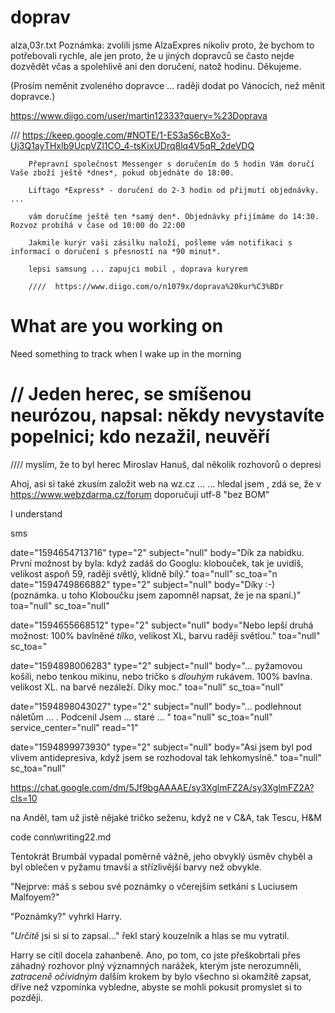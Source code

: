 

# doprav


alza,03r.txt
Poznámka: zvolili jsme AlzaExpres nikoliv proto, že bychom to potřebovali rychle, ale jen proto, že u jiných dopravců se často nejde dozvědět včas a spolehlivě ani den doručení, natož hodinu. Děkujeme.

(Prosím neměnit zvoleného dopravce ... raději dodat po Vánocích, než měnit dopravce.)




https://www.diigo.com/user/martin12333?query=%23Doprava

/// https://keep.google.com/#NOTE/1-ES3aS6cBXo3-Uj3Q1ayTHxlb9UcpVZl1CO_4-tsKixUDrq8lq4V5qR_2deVDQ

		Přepravní společnost Messenger s doručením do 5 hodin Vám doručí Vaše zboží ještě *dnes*, pokud objednáte do 18:00.

		Liftago *Express* - doručení do 2-3 hodin od přijmutí objednávky. ...

		vám doručíme ještě ten *samý den*. Objednávky přijímáme do 14:30. Rozvoz probíhá v čase od 10:00 do 22:00

		Jakmile kurýr vaši zásilku naloží, pošleme vám notifikaci s informací o doručení s přesností na *90 minut*.

		lepsi samsung ... zapujci mobil , doprava kuryrem

		////  https://www.diigo.com/o/n1079x/doprava%20kur%C3%BDr









# What are you working on



Need something to track when I wake up in the morning




# // Jeden herec, se smíšenou neurózou, napsal: někdy nevystavíte popelnici; kdo nezažil, neuvěří

//// myslím, že to byl herec  Miroslav Hanuš, dal několik rozhovorů o depresi



Ahoj,
asi si také zkusím založit web na wz.cz ...  ... hledal jsem , zdá se, že v https://www.webzdarma.cz/forum doporučují utf-8 "bez BOM"




I understand 






sms

date="1594654713716" type="2" subject="null" body="Dík za nabídku. První  možnost by byla: když zadáš do Googlu: klobouček, tak je uvidíš, velikost aspoň 59, raději světlý, klidně bílý." toa="null" sc_toa="n
date="1594749866882" type="2" subject="null" body="Díky :-) (poznámka. u toho Kloboučku jsem zapomněl napsat, že je na spaní.)" toa="null" sc_toa="null"

date="1594655668512" type="2" subject="null" body="Nebo lepší druhá možnost: 100% bavlněné *tílko*, velikost XL, barvu raději světlou." toa="null" sc_toa="

date="1594898006283" type="2" subject="null" body="... pyžamovou košili, nebo tenkou mikinu, nebo tričko s *dlouhým* rukávem. 100% bavlna. velikost XL. na barvě nezáleží. Díky moc." toa="null" sc_toa="null"

date="1594898043027" type="2" subject="null" body="... podlehnout náletům  ... . Podcenil Jsem ... staré ... " toa="null" sc_toa="null" service_center="null" read="1"

date="1594899973930" type="2" subject="null" body="Asi jsem byl pod vlivem antidepresiva, když jsem se rozhodoval tak lehkomyslně." toa="null" sc_toa="null"


https://chat.google.com/dm/5Jf9bgAAAAE/sy3XglmFZ2A/sy3XglmFZ2A?cls=10

na Anděl, tam už jistě nějaké tričko seženu, když ne v C&A, tak Tescu, H&M

code conn\writing22.md

<p>Tentokrát Brumbál vypadal poměrně vážně, jeho obvyklý úsměv chyběl a byl oblečen v pyžamu tmavší a střízlivější barvy než obvykle.</span></p>

"Nejprve: máš s sebou své poznámky o včerejším setkání s Luciusem Malfoyem?"</span></p>
<p>"Poznámky?" vyhrkl Harry.</span></p>
<p>"<em>Určitě</em> jsi si si to zapsal..." řekl starý kouzelník a hlas se mu vytratil.</span></p>
<p>Harry se cítil docela zahanbeně. Ano, po tom, co jste přeškobrtali přes záhadný rozhovor plný významných narážek, kterým jste nerozumněli, <em>zatraceně očividným</em> dalším krokem by bylo všechno si okamžitě zapsat, dříve než vzpomínka vybledne, abyste se mohli pokusit promyslet si to později.</span></p>


